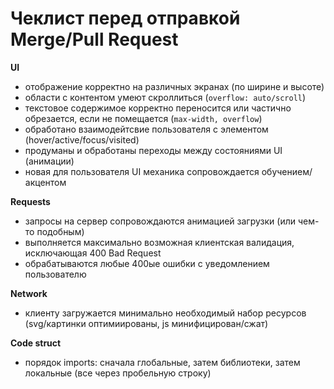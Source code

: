 Чеклист перед отправкой Merge/Pull Request
==========================================

**UI**
* отображение корректно на различных экранах (по ширине и высоте)
* области с контентом умеют скроллиться (`overflow: auto/scroll`)
* текстовое содержимое корректно переносится или частично обрезается, если не помещается (`max-width, overflow`)
* обработано взаимодейтсвие пользователя с элементом (hover/active/focus/visited)
* продуманы и обработаны переходы между состояниями UI (анимации)
* новая для пользователя UI механика сопровождается обучением/акцентом

**Requests**
* запросы на сервер сопровождаются анимацией загрузки (или чем-то подобным)
* выполняется максимально возможная клиентская валидация, исключающая 400 Bad Request
* обрабатываются любые 400ые ошибки с уведомлением пользователю

**Network**
* клиенту загружается минимально необходимый набор ресурсов (svg/картинки оптимиированы, js минифицирован/сжат)

**Code struct**
* порядок imports: сначала глобальные, затем библиотеки, затем локальные (все через пробельную строку)
